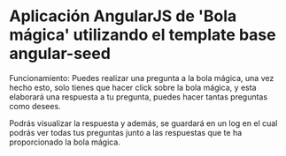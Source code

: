 # Aplicación AngularJS de 'Bola mágica' utilizando el template base angular-seed

Funcionamiento:
Puedes realizar una pregunta a la bola mágica, una vez hecho esto, solo tienes que hacer click sobre la bola mágica, y esta elaborará
una respuesta a tu pregunta, puedes hacer tantas preguntas como desees.

Podrás visualizar la respuesta y además, se guardará en un log en el cual podrás ver todas tus preguntas junto a las respuestas
que te ha proporcionado la bola mágica.





